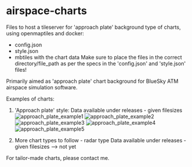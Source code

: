 # airspace-charts
Files to host a tileserver for 'approach plate' background type of charts, using openmaptiles and docker:
- config.json
- style.json
- mbtiles with the chart data
Make sure to place the files in the correct directory/file_path as per the specs in the 'config.json' and 'style.json' files!

Primarily aimed as 'approach plate' chart background for BlueSky ATM airspace simulation software.

Examples of charts:
1. 'Approach plate' style:
Data available under releases - given filesizes
![approach_plate_example1](https://github.com/MrAirspace/airspace-charts/assets/144953682/1d8a03d2-7117-4dc9-963f-cc9cb5727a71)
![approach_plate_example2](https://github.com/MrAirspace/airspace-charts/assets/144953682/95606663-8317-44bd-90ef-66fd8c7822ca)
![approach_plate_example3](https://github.com/MrAirspace/airspace-charts/assets/144953682/bcfa32c7-55e3-45cf-90f2-d3306610f40c)
![approach_plate_example4](https://github.com/MrAirspace/airspace-charts/assets/144953682/2c6abc47-7662-44c9-807f-0c45beba68a2)
![approach_plate_example5](https://github.com/MrAirspace/airspace-charts/assets/144953682/518859d0-f071-4f5f-8ea8-8ebbfc99bdb2)


2. More chart types to follow - radar type
Data available under releases - given filesizes --> not yet

For tailor-made charts, please contact me.
